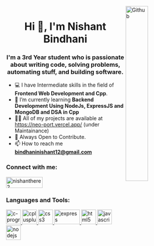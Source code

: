 <img width="35%" align="right" alt="Github" src="https://user-images.githubusercontent.com/74038190/229223263-cf2e4b07-2615-4f87-9c38-e37600f8381a.gif" />
<h1 align="center">Hi 👋, I'm Nishant Bindhani</h1>
<h3 align="center">I'm a 3rd Year student who is passionate about writing code, solving problems, automating stuff, and building software.</h3>

 - 💻 I have Intermediate skills in the field of **Frontend Web Development and Cpp**.
- 🌱 I’m currently learning **Backend Development Using NodeJs, ExpressJS and MongoDB and DSA in Cpp**
- 👨‍💻 All of my projects are available at https://neo-port.vercel.app/ (under Maintainance)
- 👯 Always Open to Contribute. 
- 📫 How to reach me **bindhaninishant12@gmail.com**

<h3 align="left">Connect with me:</h3>
<p align="left">
<a href="https://linkedin.com/in/nishanthere2" target="blank"><img align="center" src="https://img.shields.io/badge/LinkedIn-0077B5?style=for-the-badge&logo=linkedin&logoColor=white     " alt="nishanthere2" height="30" width="100" /></a>
</p>

<h3 align="left">Languages and Tools:</h3>
<p align="left"> <a href="https://www.cprogramming.com/" target="_blank" rel="noreferrer"> <img src="https://img.icons8.com/color/48/c-programming.png" alt="c-programming" alt="c" width="40" height="40"/> </a> <a href="https://www.w3schools.com/cpp/" target="_blank" rel="noreferrer"> <img src="https://www.cdnlogo.com/logos/c/76/c.svg" alt="cplusplus" width="40" height="40"/> </a> <a href="https://www.w3schools.com/css/" target="_blank" rel="noreferrer"> <img src="https://img.icons8.com/color/48/css3.png" alt="css3" width="40" height="40"/> </a> <a href="https://expressjs.com" target="_blank" rel="noreferrer"> <img src="https://img.shields.io/badge/express.js-%23404d59.svg?style=for-the-badge&logo=express&logoColor=%2361DAFB" alt="express" width="70" height="40"/> </a> <a href="https://www.w3.org/html/" target="_blank" rel="noreferrer"> <img src="https://img.icons8.com/color/48/html-5--v1.png" alt="html5" width="40" height="40"/> </a> <a href="https://developer.mozilla.org/en-US/docs/Web/JavaScript" target="_blank" rel="noreferrer"> <img src="https://img.icons8.com/color/96/javascript--v1.png" alt="javascript" width="40" height="40"/> </a> <a href="https://nodejs.org" target="_blank" rel="noreferrer"> <img src="https://img.icons8.com/color/96/nodejs.png" alt="nodejs" width="40" height="40"/> </a> </p>
